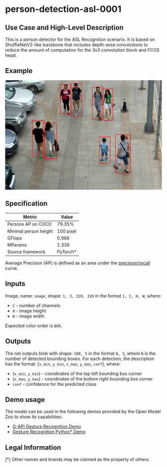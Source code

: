 # person-detection-asl-0001

## Use Case and High-Level Description

This is a person detector for the ASL Recognition scenario. It is based on ShuffleNetV2-like backbone that includes depth-wise convolutions to reduce the amount of computation for the 3x3 convolution block and FCOS  head.

## Example

![](./assets/person-detection-asl-0001.png)

## Specification

| Metric                          | Value                                     |
|---------------------------------|-------------------------------------------|
| Persons AP on COCO              | 79.35%                                    |
| Minimal person height           | 100 pixel                                 |
| GFlops                          | 0.986                                     |
| MParams                         | 1.338                                     |
| Source framework                | PyTorch\*                                 |

Average Precision (AP) is defined as an area under the [precision/recall](https://en.wikipedia.org/wiki/Precision_and_recall) curve.

## Inputs

Image, name: `image`, shape: `1, 3, 320, 320` in the format `1, C, H, W`, where:

- `C` - number of channels
- `H` - image height
- `W` - image width

Expected color order is `BGR`.

## Outputs

The net outputs blob with shape: `100, 5` in the format `N, 5`, where `N` is the number of detected
bounding boxes. For each detection, the description has the format: [`x_min`, `y_min`, `x_max`, `y_max`, `conf`], where:

 - (`x_min`, `y_min`) - coordinates of the top left bounding box corner
 - (`x_max`, `y_max`) - coordinates of the bottom right bounding box corner
 - `conf` - confidence for the predicted class

## Demo usage

The model can be used in the following demos provided by the Open Model Zoo to show its capabilities:

* [G-API Gesture Recognition Demo](../../../demos/gesture_recognition_demo/cpp_gapi/README.md)
* [Gesture Recognition Python\* Demo](../../../demos/gesture_recognition_demo/python/README.md)

## Legal Information
[\*] Other names and brands may be claimed as the property of others.
